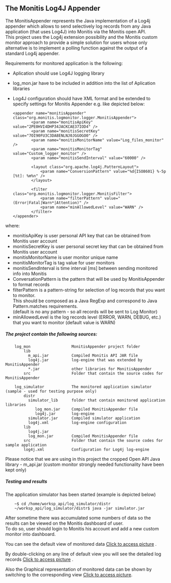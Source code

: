 ## The Monitis Log4J Appender ##

The MonitisAppender represents the Java implementation of a Log4j appender which allows to send selectively log records from any Java application (that uses Log4J) into Monitis via the Monitis open API.  
This project uses the Log4j extension possibility and the Monitis custom monitor approach to provide a simple solution for users whose only alternative is to implement a polling function against the output of a standard Log4j appender.  

Requirements for monitored application is the following:

  - Aplication should use Log4J logging library
  - log_mon.jar have to be included in addition into the list of Aplication libraries
  - Log4J configuration should have XML format and be extended to specify settings for Monitis Appender e.g. like depicted below:
 
        <appender name="monitisAppender" class="org.monitis.logmonitor.logger.MonitisAppender">
                <param name="monitisApiKey" value="2PE0HVI4DHP34JACKCAE37IOD4" />
                <param name="monitisSecretKey" value="7OI90FU3C3DA8ENLNJ0JGGOGO0" />
                <param name="monitisMonitorName" value="Log_files_monitor" />
                <param name="monitisMonitorTag" value="Custom_logger_monitor" />
                <param name="monitisSendInterval" value="60000" />

                <layout class="org.apache.log4j.PatternLayout">
                    <param name="ConversionPattern" value="%d{ISO8601} %-5p [%t]: %m%n" />
                </layout>

                <filter class="org.monitis.logmonitor.logger.MonitisFilter">
                    <param name="filterPattern" value="(Error|Fatal|Warn*|Attention)" />
                    <param name="minAllowedLevel" value="WARN" />
                </filter>
        </appender>


where:

  - monitisApiKey is user personal API key that can be obtained from Monitis user account
  - monitisSecretKey is user personal secret key that can be obtained from Monitis user account
  - monitisMonitorName is user monitor unique name
  - monitisMonitorTag is tag value for user monitors
  - monitisSendInterval is time interval [ms] between sending monitored info into Monitis
  - ConversationPattern is the pattern that will be used by MonitisAppender to format records
  - filterPattern is a pattern-string for selection of log records that you want to monitor.   
    This should be composed as a Java RegExp and correspond to Java Pattern.matches requirements.  
    (default is no any pattern - so all records will be sent to Log Monitor)
  - minAllowedLevel is the log records level (ERROR, WARN, DEBUG, etc.) that you want to monitor
    (default value is WARN)

##### The project contain the following sources: #####

        log_mon                  MonitisAppender project folder  
            lib
              m_api.jar          Compiled Monitis API JAR file  
              log4j.jar          log-engine that was extended by MonitisAppender
              *.jar              other libraries for MonitisAppender  
            src                  Folder that contain the source codes for MonitisAppender  

        log_simulator            The monitored application simulator (sample - used for testing purpose only)
            distr
              simulator_lib      folder that contain monitored application libraries
                 log_mon.jar     Compiled MonitisAppender file
                 log4j.jar       log-engine
              simulator.jar      Compiled simulator application
              log4j.xml          log-engine configuration
            lib
              log4j.jar          
              log_mon.jar        Compiled MonitisAppender file
            src                  Folder that contain the source codes for sample application
            log4j.xml            Configuration for Log4j log-engine  

Please notice that we are using in this project the cropped Open API Java library - m_api.jar (custom monitor strongly needed functionality have been kept only)  

##### Testing and results #####

The application simulator has been started (example is depicted below)  

        ~$ cd /home/worksp_api/log_simulator/distr
        ~/worksp_api/log_simulator/distr$ java -jar simulator.jar

After sometime there was accumulated some numbers of data so the results can be viewed on the Monitis dashboard of user.  
To do so, user should login to Monitis his account and add a new custom monitor into dashboard.  


You can see the default view of monitored data [Click to access picture](https://github.com/shunanya/Monitis-Log4J-Appender/tree/master/log_simulator/test/default.png "Default representation of monitored log data.") .  


By double-clicking on any line of default view you will see the detailed log records [Click to access picture](https://github.com/shunanya/Monitis-Log4J-Appender/tree/master/log_simulator/test/detailed.png "Detailed representation of monitored log data.") .  


Also the Graphical representation of monitored data can be shown by switching to the corresponding view [Click to access picture](https://github.com/shunanya/Monitis-Log4J-Appender/tree/master/log_simulator/test/graph.png "Graphical representation of monitored log data.").  





